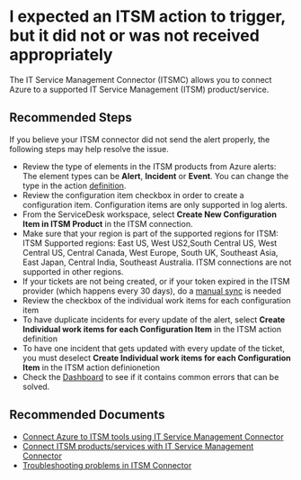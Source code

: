 <properties
  pagetitle="**I expected an ITSM action to trigger, but it did not or was not received appropriately**&#xD;"
  service=""
  resource=""
  ms.author="yagil,nolavime"
  selfhelptype="Generic"
  supporttopicids="32739780,32745404"
  resourcetags=""
  productpesids="15454,15725"
  cloudenvironments="public,fairfax,mooncake,usnat,ussec"
  articleid="alerts-notification-itsm"
  ownershipid="AzureMonitoring_ActionGroup" />
# **I expected an ITSM action to trigger, but it did not or was not received appropriately**

The IT Service Management Connector (ITSMC) allows you to connect Azure to a supported IT Service Management (ITSM) product/service.

## **Recommended Steps**

If you believe your ITSM connector did not send the alert properly, the following steps may help resolve the issue.

* Review the type of elements in the ITSM products from Azure alerts: The element types can be **Alert**, **Incident** or **Event**. You can change the type in the action [definition](https://docs.microsoft.com/azure/azure-monitor/platform/itsmc-overview#create-itsm-work-items-from-azure-alerts).
* Review the configuration item checkbox in order to create a configuration item. Configuration items are only supported in log alerts.
* From the ServiceDesk workspace, select **Create New Configuration Item in ITSM Product** in the ITSM connection.
* Make sure that your region is part of the supported regions for ITSM: ITSM Supported regions: East US, West US2,South Central US, West Central US, Central Canada, West Europe, South UK, Southeast Asia, East Japan, Central India, Southeast Australia. ITSM connections are not supported in other regions.
* If your tickets are not being created, or if your token expired in the ITSM provider (which happens every 30 days), do a [manual sync](https://docs.microsoft.com/azure/azure-monitor/platform/itsmc-resync-servicenow) is needed   
* Review the checkbox of the individual work items for each configuration item
* To have duplicate incidents for every update of the alert, select **Create Individual work items for each Configuration Item** in the ITSM action definition
* To have one incident that gets updated with every update of the ticket, you must deselect **Create Individual work items for each Configuration Item** in the ITSM action definionetion
* Check the [Dashboard](https://docs.microsoft.com/azure/azure-monitor/platform/itsmc-dashboard) to see if it contains common errors that can be solved.

## **Recommended Documents**

* [Connect Azure to ITSM tools using IT Service Management Connector](https://docs.microsoft.com/azure/azure-monitor/platform/itsmc-overview)
* [Connect ITSM products/services with IT Service Management Connector](https://docs.microsoft.com/azure/azure-monitor/platform/itsmc-connections)
* [Troubleshooting problems in ITSM Connector](https://docs.microsoft.com/azure/azure-monitor/platform/itsmc-troubleshoot-overview)
